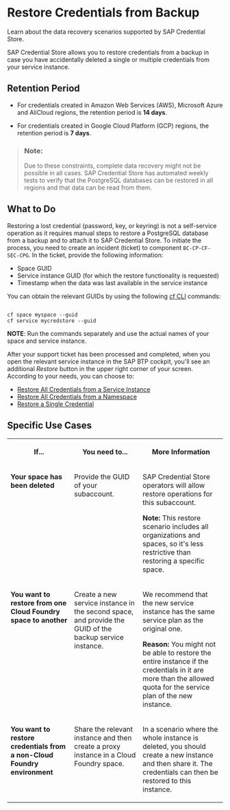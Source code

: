 <!-- loio7d07886f426843a8b82f2e9378fc2c5c -->

# Restore Credentials from Backup

Learn about the data recovery scenarios supported by SAP Credential Store.



SAP Credential Store allows you to restore credentials from a backup in case you have accidentally deleted a single or multiple credentials from your service instance.



<a name="loio7d07886f426843a8b82f2e9378fc2c5c__section_iwq_mvw_fzb"/>

## Retention Period

-   For credentials created in Amazon Web Services \(AWS\), Microsoft Azure and AliCloud regions, the retention period is **14 days**.

-   For credentials created in Google Cloud Platform \(GCP\) regions, the retention period is **7 days**.


> ### Note:  
> Due to these constraints, complete data recovery might not be possible in all cases. SAP Credential Store has automated weekly tests to verify that the PostgreSQL databases can be restored in all regions and that data can be read from them.



<a name="loio7d07886f426843a8b82f2e9378fc2c5c__section_zsh_pvw_fzb"/>

## What to Do

Restoring a lost credential \(password, key, or keyring\) is not a self-service operation as it requires manual steps to restore a PostgreSQL database from a backup and to attach it to SAP Credential Store. To initiate the process, you need to create an incident \(ticket\) to component `BC-CP-CF-SEC-CPG`. In the ticket, provide the following information:

-   Space GUID
-   Service instance GUID \(for which the restore functionality is requested\)
-   Timestamp when the data was last available in the service instance

You can obtain the relevant GUIDs by using the following [cf CLI](https://docs.cloudfoundry.org/devguide/services/managing-services.html#bind) commands:

```

cf space myspace --guid
cf service mycredstore --guid
```

**NOTE**: Run the commands separately and use the actual names of your space and service instance.

After your support ticket has been processed and completed, when you open the relevant service instance in the SAP BTP cockpit, you'll see an additional *Restore* button in the upper right corner of your screen. According to your needs, you can choose to:

-   [Restore All Credentials from a Service Instance](restore-all-credentials-from-a-service-instance-15c91a6.md)
-   [Restore All Credentials from a Namespace](restore-all-credentials-from-a-namespace-4536ae7.md)
-   [Restore a Single Credential](restore-a-single-credential-7a2e555.md)



<a name="loio7d07886f426843a8b82f2e9378fc2c5c__section_yxl_q4c_gzb"/>

## Specific Use Cases


<table>
<tr>
<th valign="top">

If...

</th>
<th valign="top">

You need to...

</th>
<th valign="top">

More Information

</th>
</tr>
<tr>
<td valign="top">

**Your space has been deleted** 

</td>
<td valign="top">

Provide the GUID of your subaccount.

</td>
<td valign="top">

SAP Credential Store operators will allow restore operations for this subaccount.

**Note:** This restore scenario includes all organizations and spaces, so it's less restrictive than restoring a specific space.

</td>
</tr>
<tr>
<td valign="top">

**You want to restore from one Cloud Foundry space to another** 

</td>
<td valign="top">

Create a new service instance in the second space, and provide the GUID of the backup service instance.

</td>
<td valign="top">

We recommend that the new service instance has the same service plan as the original one.

**Reason:** You might not be able to restore the entire instance if the credentials in it are more than the allowed quota for the service plan of the new instance.

</td>
</tr>
<tr>
<td valign="top">

**You want to restore credentials from a non-Cloud Foundry environment** 

</td>
<td valign="top">

Share the relevant instance and then create a proxy instance in a Cloud Foundry space.

</td>
<td valign="top">

In a scenario where the whole instance is deleted, you should create a new instance and then share it. The credentials can then be restored to this instance.

</td>
</tr>
</table>


